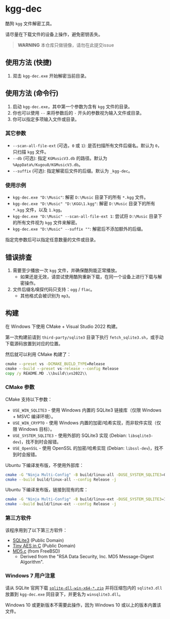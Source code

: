 # kgg-dec

酷狗 `kgg` 文件解密工具。

请尽量在下载文件的设备上操作，避免密钥丢失。

> **WARNING**
> 本仓库只做镜像，请勿在此提交issue

## 使用方法 (快捷)

1. 双击 `kgg-dec.exe` 开始解密当前目录。

## 使用方法 (命令行)

1. 启动 `kgg-dec.exe`，其中第一个参数为含有 `kgg` 文件的目录。
2. 你也可以使用 `--` 来将参数后的 `-` 开头的参数视为输入文件或目录。
3. 你可以指定多项输入文件或目录。

### 其它参数

* `--scan-all-file-ext` (可选，`0` 或 `1`): 是否扫描所有文件后缀名。默认为 `0`，只扫描 `kgg` 文件。
* `--db` (可选): 指定 `KGMusicV3.db` 的路径。默认为 `%AppData%/Kugou8/KGMusicV3.db`。
* `--suffix` (可选): 指定解密后文件的后缀。默认为 `_kgg-dec`。

### 使用示例

* `kgg-dec.exe "D:\Music"`: 解密 `D:\Music` 目录下的所有 `*.kgg` 文件。
* `kgg-dec.exe "D:\Music" "D:\KGG\1.kgg"`: 解密 `D:\Music` 目录下的所有 `*.kgg` 文件，以及 `1.kgg`。
* `kgg-dec.exe "D:\Music" --scan-all-file-ext 1`: 尝试将 `D:\Music` 目录下的所有文件视为 `kgg` 文件来解密。
* `kgg-dec.exe "D:\Music" --suffix ""`: 解密后不添加额外的后缀。

指定完参数后可以指定任意数量的文件或目录。

## 错误排查

1. 需要至少播放一次 `kgg` 文件，并确保酷狗能正常播放。
    - 如果还是无效，请尝试使用酷狗重新下载，在同一个设备上进行下载与解密操作。
2. 文件后缀名嗅探代码只支持：`ogg` / `flac`。
    * 其他格式会被识别为 `mp3`。

## 构建

在 Windows 下使用 CMake + Visual Studio 2022 构建。

第一次构建前请到 `third-party/sqlite3` 目录下执行 `fetch_sqlite3.sh`，或手动下载源码放置到对应的位置。

然后就可以利用 CMake 构建了：

```cmd
cmake --preset vs -DCMAKE_BUILD_TYPE=Release
cmake --build --preset vs-release --config Release
copy /y README.MD .\\build\\vs2022\\
```

### CMake 参数

CMake 支持以下参数：

- `USE_WIN_SQLITE3` - 使用 Windows 内置的 SQLite3 链接库（仅限 Windows + MSVC 编译环境）。
- `USE_WIN_CRYPTO` - 使用 Windows 内置的加密/哈希实现，而非软件实现（仅限 Windows 目标）。
- `USE_SYSTEM_SQLITE3` - 使用外部的 SQLite3 实现 (Debian: `libsqlite3-dev`)，找不到时会报错。
- `USE_OpenSSL` - 使用 OpenSSL 的加密/哈希实现 (Debian: `libssl-dev`)，找不到时会报错。

Ubuntu 下编译发布版，不使用外部库：

```sh
cmake -G "Ninja Multi-Config" -B build/linux-all -DUSE_SYSTEM_SQLITE3=0 -DUSE_OPENSSL=0
cmake --build build/linux-all --config Release -j
```

Ubuntu 下编译发布版，链接到现有的库：

```sh
cmake -G "Ninja Multi-Config" -B build/linux-ext -DUSE_SYSTEM_SQLITE3=1 -DUSE_OPENSSL=1
cmake --build build/linux-ext --config Release -j
```

### 第三方软件

该程序用到了以下第三方软件：

- [SQLite3](https://www.sqlite.org/) (Public Domain)
- [Tiny AES in C](https://github.com/kokke/tiny-AES-c) (Public Domain)
- [MD5.c](https://github.com/freebsd/freebsd-src/blob/release/14.2.0/sys/kern/md5c.c) (from FreeBSD)
    - Derived from the "RSA Data Security, Inc. MD5 Message-Digest Algorithm".

### Windows 7 用户注意

请从 SQLite 官网下载 [`sqlite-dll-win-x64-*.zip`](https://www.sqlite.org/download.html#win32)
并将压缩包内的 `sqlite3.dll` 放置到 `kgg-dec.exe` 同目录下，并更名为 `winsqlite3.dll`。

Windows 10 或更新版本不需要此操作，因为 Windows 10 或以上的版本内置该文件。 
